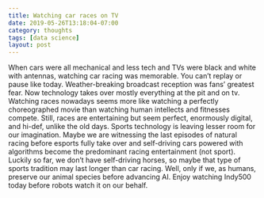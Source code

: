 ```yaml
---
title: Watching car races on TV
date: 2019-05-26T13:18:04-07:00
category: thoughts 
tags: [data science]
layout: post
---
```


When cars were all mechanical and less tech and TVs were black and white with antennas, watching car racing was memorable. You can’t replay or pause like today. Weather-breaking broadcast reception was fans’ greatest fear. Now technology takes over mostly everything at the pit and on tv. Watching races nowadays seems more like watching a perfectly choreographed movie than watching human intellects and fitnesses compete. Still, races are entertaining but seem perfect, enormously digital, and hi-def, unlike the old days. Sports technology is leaving lesser room for our imagination. Maybe we are witnessing the last episodes of natural racing before esports fully take over and self-driving cars powered with algorithms become the predominant racing entertainment (not sport). Luckily so far, we don’t have self-driving horses, so maybe that type of sports tradition may last longer than car racing. Well, only if we, as humans, preserve our animal species before advancing AI. Enjoy watching Indy500 today before robots watch it on our behalf.
